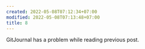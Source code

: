 ```yaml
---
created: 2022-05-08T07:12:34+07:00
modified: 2022-05-08T07:13:48+07:00
title: 8
---
```


GitJournal has a problem while reading previous post.
